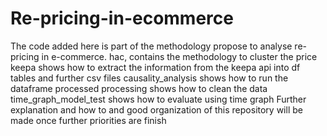 # Re-pricing-in-ecommerce
The code added here is part of the methodology propose to analyse re-pricing in e-commerce.
hac, contains the methodology to cluster the price
keepa shows how to extract the information from the keepa api into df tables and further csv files
causality_analysis shows how to run the dataframe processed
processing shows how to clean the data
time_graph_model_test shows how to evaluate using time graph 
Further explanation and how to and good organization of this repository will be made once further priorities are finish